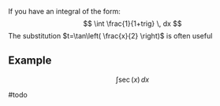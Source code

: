If you have an integral of the form:
$$
\int \frac{1}{1+trig} \, dx 
$$
The substitution $t=\tan\left( \frac{x}{2} \right)$ is often useful
## Example
$$
\int \sec(x) \, dx 
$$

#todo
